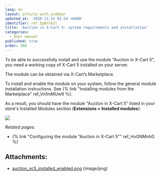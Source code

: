 ```yaml
---
lang: en
layout: article_with_sidebar
updated_at: '2016-11-15 01:24 +0400'
identifier: ref_5pDnlkIl
title: 'Auction in X-Cart 5: system requirements and installation'
categories:
  - User manual
published: true
order: 300
---
```



To be able to successfully install and use the module "Auction in X-Cart 5", you need a working copy of X-Cart 5 installed on your server.

The module can be obtained via X-Cart’s Marketplace.

To install and enable the module on your system, follow the general module installation instructions. See {% link "Installing modules from the Marketplace" ref_Vn1mMUw9 %}.

As a result, you should have the module "Auction in X-Cart 5" listed in your store's Installed Modules section (**Extensions > Installed modules**):

![]({{site.baseurl}}/attachments/8225030/8356063.png?effects=drop-shadow)

_Related pages:_

*   {% link "Configuring the module "Auction in X-Cart 5"" ref_HvGNMnhG %}

## Attachments:

* [auction_xc5_installed_enabled.png]({{site.baseurl}}/attachments/8225030/8356063.png) (image/png)
